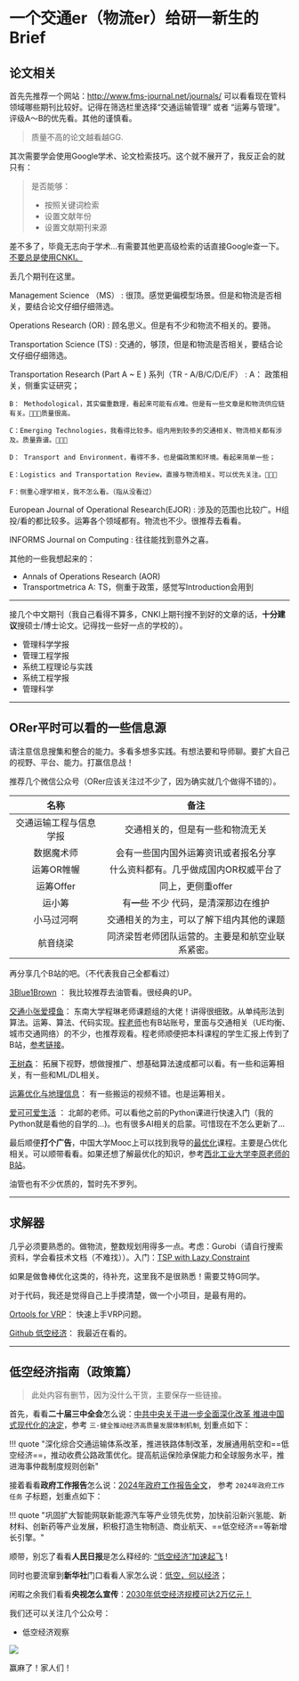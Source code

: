 # 一个交通er（物流er）给研一新生的Brief

## 论文相关

首先先推荐一个网站：http://www.fms-journal.net/journals/ 可以看看现在管科领域哪些期刊比较好。记得在筛选栏里选择“交通运输管理” 或者 “运筹与管理”。评级A～B的优先看。其他的谨慎看。

> 质量不高的论文越看越GG.

其次需要学会使用Google学术、论文检索技巧。这个就不展开了，我反正会的就只有：

> 是否能够：
>
> - 按照关键词检索
> - 设置文献年份
> - 设置文献期刊来源

差不多了，毕竟无志向于学术...有需要其他更高级检索的话直接Google查一下。<u>不要总是使用CNKI。</u>

丢几个期刊在这里。

Management Science （MS）
:   很顶。感觉更偏模型场景。但是和物流是否相关，要结合论文仔细仔细筛选。

Operations Research (OR)
:   顾名思义。但是有不少和物流不相关的。要筛。

Transportation Science (TS)
:   交通的，够顶，但是和物流是否相关，要结合论文仔细仔细筛选。

Transportation Research (Part A ~ E ) 系列（TR - A/B/C/D/E/F）
:   A： 政策相关，侧重实证研究；

    B： Methodological，其实偏重数理，看起来可能有点难。但是有一些文章是和物流供应链有关。🌟🌟🌟质量很高。

    C：Emerging Technologies，我看得比较多。组内用到较多的交通相关、物流相关都有涉及。质量靠谱。🌟🌟🌟

    D： Transport and Environment，看得不多，也是偏政策和环境。看起来简单一些；

    E：Logistics and Transportation Review，直接与物流相关。可以优先关注。🌟🌟🌟

    F：侧重心理学相关，我不怎么看。（指从没看过）


European Journal of Operational Research(EJOR)
:   涉及的范围也比较广。H组投/看的都比较多。运筹各个领域都有。物流也不少。很推荐去看看。

INFORMS Journal on Computing 
:   往往能找到意外之喜。

其他的一些我想起来的：

- Annals of Operations Research (AOR)
- Transportmetrica A: TS，侧重于政策，感觉写Introduction会用到

-----

接几个中文期刊（我自己看得不算多，CNKI上期刊搜不到好的文章的话，**十分建议**搜硕士/博士论文。记得找一些好一点的学校的）。

- 管理科学学报	
- 管理工程学报	
- 系统工程理论与实践	
- 系统工程学报	
- 管理科学 


-----

## ORer平时可以看的一些信息源

请注意信息搜集和整合的能力。多看多想多实践。有想法要和导师聊。要扩大自己的视野、平台、能力。打赢信息战！

推荐几个微信公众号（ORer应该关注过不少了，因为确实就几个做得不错的）。

|          名称          |                       备注                       |
| :--------------------: | :----------------------------------------------: |
| 交通运输工程与信息学报 |         交通相关的，但是有一些和物流无关         |
|       数据魔术师       |       会有一些国内国外运筹资讯或者报名分享       |
|       运筹OR帷幄       |      什么资料都有。几乎做成国内OR权威平台了      |
|       运筹Offer        |                同上，更侧重offer                 |
|         运小筹         |      有~~一些~~ 不少 代码，是清深那边在维护      |
|       小马过河啊       |     交通相关的为主，可以了解下组内其他的课题     |
|        航音绕梁        | 同济梁哲老师团队运营的。主要是和航空业联系紧密。 |

再分享几个B站的吧。（不代表我自己全都看过）

[3Blue1Brown](https://space.bilibili.com/88461692/) ： 我比较推荐去油管看。很经典的UP。

[交通小张爱摸鱼](https://space.bilibili.com/168828224/)： 东南大学程琳老师课题组的大佬！讲得很细致。从单纯形法到算法。运筹、算法、代码实现。[程老师](https://space.bilibili.com/480968966/)也有B站账号，里面与交通相关（UE均衡、城市交通网络）的不少，也推荐观看。程老师顺便把本科课程的学生汇报上传到了B站，[参考链接](https://space.bilibili.com/1723179839/)。

[王树森](https://space.bilibili.com/1369507485/)： 拓展下视野，想做搜推广、想基础算法速成都可以看。有一些和运筹相关，有一些和ML/DL相关。

[运筹优化与地理信息](https://space.bilibili.com/324539730/)： 有一些搬运的视频不错。也是运筹相关。

[爱可可爱生活](https://space.bilibili.com/23852932/) ： 北邮的老师。可以看他之前的Python课进行快速入门（我的Python就是看他的自学的...)。也有很多AI相关的启蒙。可惜现在不怎么更新了...

最后顺便**打个广告**，中国大学Mooc上可以找到我导的[最优化](https://www.icourse163.org/course/NJU-1465971171)课程。主要是凸优化相关。可以顺带看看。如果还想了解最优化的知识，参考[西北工业大学李原老师的B站](https://space.bilibili.com/507570322/)。

油管也有不少优质的，暂时先不罗列。

----

## 求解器


几乎必须要熟悉的。做物流，整数规划用得多一点。考虑：Gurobi（请自行搜索资料，学会看技术文档（不难找））。入门：[TSP with Lazy Constraint](https://www.gurobi.com/documentation/current/examples/tsp_py.html)

如果是做鲁棒优化这类的，待补充，这里我不是很熟悉！需要艾特G同学。

对于代码，我还是觉得自己上手摸清楚，做一个小项目，是最有用的。

[Ortools for VRP](https://developers.google.cn/optimization/routing/vrp?hl=en)： 快速上手VRP问题。

[Github 低空经济](https://github.com/optimatorlab/mFSTSP-VDS)： 我最近在看的。


----


## 低空经济指南（政策篇）

> 此处内容有删节，因为没什么干货，主要保存一些链接。

首先，看看**二十届三中全会**怎么说：[中共中央关于进一步全面深化改革 推进中国式现代化的决定](https://www.gov.cn/zhengce/202407/content_6963770.htm)，参考 `三·健全推动经济高质量发展体制机制`, 划重点如下：

!!! quote "深化综合交通运输体系改革，推进铁路体制改革，发展通用航空和==低空经济==，推动收费公路政策优化。提高航运保险承保能力和全球服务水平，推进海事仲裁制度规则创新"

接着看看**政府工作报告**怎么说：[2024年政府工作报告全文](https://www.gov.cn/yaowen/liebiao/202403/content_6939153.htm)， 参考 `2024年政府工作任务` 子标题，划重点如下：

!!! quote "巩固扩大智能网联新能源汽车等产业领先优势，加快前沿新兴氢能、新材料、创新药等产业发展，积极打造生物制造、商业航天、==低空经济==等新增长引擎。"

顺带，别忘了看看**人民日报**是怎么释经的: [“低空经济”加速起飞](https://www.gov.cn/yaowen/liebiao/202404/content_6943071.htm) !

同时也要流窜到**新华社**门口看看人家怎么说：[低空，何以经济](https://mp.weixin.qq.com/s/7JlA7yRGFaBdT3ToXE3CWg)；

闲暇之余我们看看**央视怎么宣传**：[2030年低空经济规模可达2万亿元！](https://tv.cctv.com/2024/03/09/VIDEsqWKfdoGiwT8NVH0yDCi240309.shtml)

我们还可以关注几个公众号：

- 低空经济观察

![](https://cdn.jsdelivr.net/gh/SmilingWayne/picsrepo/202409141205109.png)

赢麻了！家人们！

